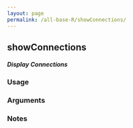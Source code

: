 ```yaml
---
layout: page
permalink: /all-base-R/showConnections/
---
```


## __showConnections__

#### _Display Connections_

### Usage

### Arguments

### Notes
